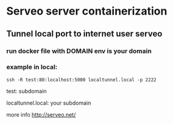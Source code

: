 # Serveo server containerization
## Tunnel local port to internet user serveo
### run docker file with DOMAIN env is your domain
### example in local: 
`ssh -R test:80:localhost:5000 localtunnel.local -p 2222`

test: subdomain

localtunnel.local: your subdomain

more info
http://serveo.net/
